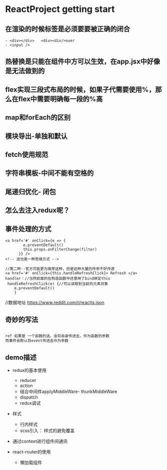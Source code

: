 # ReactProject getting start

## 在渲染的时候标签是必须要要被正确的闭合
	- <div></div>   <div><div/>over
	- <input />

## 热替换是只能在组件中方可以生效，在app.jsx中好像是无法做到的



## flex实现三段式布局的时候，如果子代需要使用%，那么在flex中需要明确每一段的%高


## map和forEach的区别


## 模块导出-单独和默认

## fetch使用规范

## 字符串模板-中间不能有空格的


## 尾递归优化- 闭包


## 怎么去注入redux呢？




## 事件处理的方式
```
<a href='#' onClick={e => {
        e.preventDefault()
        this.props.onFilterChange(filter)
      }} />
<!-- 这也是一种思维方式 -->

//第二种--官方可能更为推荐这种，但是这种大量的传参不好传递
<a href='#' onClick={this.handleRefreshClick}> Refresh </a>
handler：//当然前面的在构造函数中还使用了bind绑定this
 handleRefreshClick(e) {//可以读取到当前的元素对象
    e.preventDefault()
    }
```
//数据地址
https://www.reddit.com/r/reactjs.json



## 奇妙的写法
```js

ref 如果是 一个函数的话，会将自身传进去，作为函数的参数
而事件会默认将event传进去作为参数


```




## demo描述
- redux的基本使用
	- reducer
	- action
	- 结合中间件applyMiddleWare- thunkMiddleWare
	- dispatch
	- redux调试
- 样式
	- 行内样式
	- scss引入： 样式的避免覆盖
- 通过context进行组件间通讯

- react-router的使用	
	- 懒加载组件











